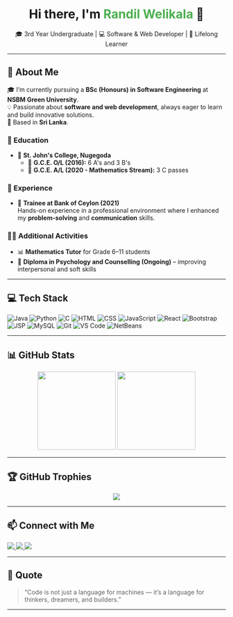 <!-- Profile Header -->
<h1 align="center">Hi there, I'm <span style="color:#4CAF50;">Randil Welikala</span> 👋</h1>

<p align="center">
🎓 3rd Year Undergraduate | 💻 Software & Web Developer | 🌱 Lifelong Learner  
</p>

---

## 📌 About Me

🎓 I’m currently pursuing a **BSc (Honours) in Software Engineering** at **NSBM Green University**.  
💡 Passionate about **software and web development**, always eager to learn and build innovative solutions.  
📍 Based in **Sri Lanka**.

### 🏫 Education
- 🏫 **St. John's College, Nugegoda**
  - 📘 **G.C.E. O/L (2016):** 6 A's and 3 B's
  - 📗 **G.C.E. A/L (2020 - Mathematics Stream):** 3 C passes

### 💼 Experience
- 🏦 **Trainee at Bank of Ceylon (2021)**  
  Hands-on experience in a professional environment where I enhanced my **problem-solving** and **communication** skills.

### 👨‍🏫 Additional Activities
- 📊 **Mathematics Tutor** for Grade 6–11 students
- 📘 **Diploma in Psychology and Counselling (Ongoing)** – improving interpersonal and soft skills

---

## 💻 Tech Stack

![Java](https://img.shields.io/badge/-Java-007396?style=flat&logo=java)
![Python](https://img.shields.io/badge/-Python-3776AB?style=flat&logo=python)
![C](https://img.shields.io/badge/-C-00599C?style=flat&logo=c)
![HTML](https://img.shields.io/badge/-HTML5-E34F26?style=flat&logo=html5)
![CSS](https://img.shields.io/badge/-CSS3-1572B6?style=flat&logo=css3)
![JavaScript](https://img.shields.io/badge/-JavaScript-F7DF1E?style=flat&logo=javascript)
![React](https://img.shields.io/badge/-React-61DAFB?style=flat&logo=react)
![Bootstrap](https://img.shields.io/badge/-Bootstrap-7952B3?style=flat&logo=bootstrap)
![JSP](https://img.shields.io/badge/-JSP-007396?style=flat&logo=java)
![MySQL](https://img.shields.io/badge/-MySQL-4479A1?style=flat&logo=mysql)
![Git](https://img.shields.io/badge/-Git-F05032?style=flat&logo=git)
![VS Code](https://img.shields.io/badge/-VS%20Code-007ACC?style=flat&logo=visual-studio-code)
![NetBeans](https://img.shields.io/badge/-NetBeans-1B6AC6?style=flat&logo=apache-netbeans-ide)

---

## 📊 GitHub Stats

<p align="center">
  <img src="https://github-readme-stats.vercel.app/api?username=Randilwelikala&show_icons=true&theme=radical" height="180" />
  <img src="https://github-readme-stats.vercel.app/api/top-langs/?username=Randilwelikala&layout=compact&theme=radical" height="180"/>
</p>

---

## 🏆 GitHub Trophies

<p align="center">
  <img src="https://github-profile-trophy.vercel.app/?username=Randilwelikala&theme=monokai&column=7" />
</p>

---

## 📫 Connect with Me

<p>
  <a href="[https://www.linkedin.com/in/your-linkedin](https://www.linkedin.com/in/randil-welikala-03336b249/)" target="_blank">
    <img src="https://img.shields.io/badge/-LinkedIn-0077B5?style=flat&logo=linkedin">
  </a>
  <a href="mailto:randilgimantha646@gmail.com" target="_blank">
    <img src="https://img.shields.io/badge/-Email-D14836?style=flat&logo=gmail&logoColor=white">
  </a>
  <a href="https://github.com/Randilwelikala" target="_blank">
    <img src="https://img.shields.io/badge/-GitHub-181717?style=flat&logo=github">
  </a>
</p>

---

## 💬 Quote

> “Code is not just a language for machines — it’s a language for thinkers, dreamers, and builders.”

---

